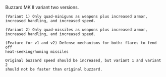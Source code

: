 Buzzard MK II variant two versions.

    (Variant 1) Only quad-miniguns as weapons plus increased armor, increased handling, and increased speed.

    (Variant 2) Only quad-missiles as weapons plus increased armor, increased handling, and increased speed.

    (Feature for v1 and v2) Defense mechanisms for both: flares to fend off 
    heat-seeking/homing missiles

    Original buzzard speed should be increased, but variant 1 and variant 2
    should not be faster than original buzzard.
